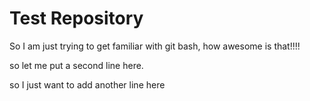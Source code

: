 # Test Repository
So I am just trying to get familiar with git bash, how awesome is that!!!!


so let me put a second line here.

so I just want to add another line here 
